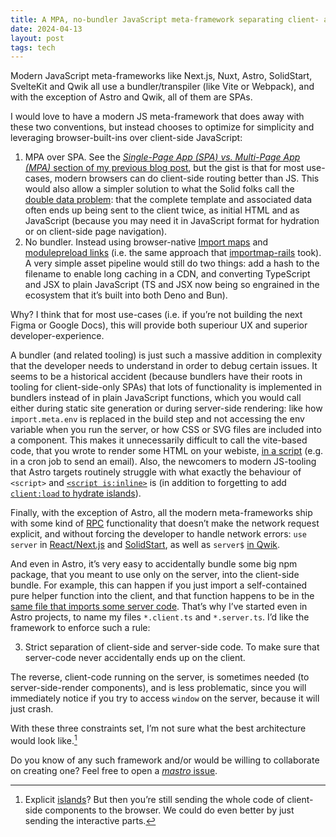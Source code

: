 ```yaml
---
title: A MPA, no-bundler JavaScript meta-framework separating client- and server-code
date: 2024-04-13
layout: post
tags: tech
---
```


Modern JavaScript meta-frameworks like Next.js, Nuxt, Astro, SolidStart, SvelteKit and Qwik all use a bundler/transpiler (like Vite or Webpack), and with the exception of Astro and Qwik, all of them are SPAs.

I would love to have a modern JS meta-framework that does away with these two conventions, but instead chooses to optimize for simplicity and leveraging browser-built-ins over client-side JavaScript:

1. MPA over SPA. See the [_Single-Page App (SPA) vs. Multi-Page App (MPA)_ section of my previous blog post](https://mb21.github.io/blog/2023/09/18/building-a-modern-website-ssg-vs-ssr-spa-vs-mpa-svelte-vs-solid.html#single-page-app-spa-vs-multi-page-app-mpa), but the gist is that for most use-cases, modern browsers can do client-side routing better than JS. This would also allow a simpler solution to what the Solid folks call the [double data problem](https://dev.to/this-is-learning/why-efficient-hydration-in-javascript-frameworks-is-so-challenging-1ca3): that the complete template and associated data often ends up being sent to the client twice, as initial HTML and as JavaScript (because you may need it in JavaScript format for hydration or on client-side page navigation).
2. No bundler. Instead using browser-native [Import maps](https://developer.mozilla.org/en-US/docs/Web/HTML/Element/script/type/importmap) and [modulepreload links](https://developer.mozilla.org/en-US/docs/Web/HTML/Attributes/rel/modulepreload) (i.e. the same approach that [importmap-rails](https://github.com/rails/importmap-rails) took). A very simple asset pipeline would still do two things: add a hash to the filename to enable long caching in a CDN, and converting TypeScript and JSX to plain JavaScript (TS and JSX now being so engrained in the ecosystem that it’s built into both Deno and Bun).

Why? I think that for most use-cases (i.e. if you’re not building the next Figma or Google Docs), this will provide both superiour UX and superior developer-experience.

A bundler (and related tooling) is just such a massive addition in complexity that the developer needs to understand in order to debug certain issues. It seems to be a historical accident (because bundlers have their roots in tooling for client-side-only SPAs) that lots of functionality is implemented in bundlers instead of in plain JavaScript functions, which you would call either during static site generation or during server-side rendering: like how `import.meta.env` is replaced in the build step and not accessing the env variable when you run the server, or how CSS or SVG files are included into a component. This makes it unnecessarily difficult to call the vite-based code, that you wrote to render some HTML on your webiste, [in a script](https://stackoverflow.com/questions/77523087/how-to-run-a-command-line-typescript-file-in-the-vite-js-environment) (e.g. in a cron job to send an email). Also, the newcomers to modern JS-tooling that Astro targets routinely struggle with what exactly the behaviour of `<script>` and [`<script is:inline>`](https://docs.astro.build/en/guides/client-side-scripts/#opting-out-of-processing) is (in addition to forgetting to add [`client:load` to hydrate islands](https://docs.astro.build/en/concepts/islands/#creating-an-island)).

Finally, with the exception of Astro, all the modern meta-frameworks ship with some kind of [RPC](https://en.wikipedia.org/wiki/Remote_procedure_call) functionality that doesn’t make the network request explicit, and without forcing the developer to handle network errors: `use server` in [React/Next.js](https://react.dev/reference/react/use-server) and [SolidStart](https://start.solidjs.com/api/server), as well as `server$` [in Qwik](https://qwik.dev/docs/server$/).

And even in Astro, it’s very easy to accidentally bundle some big npm package, that you meant to use only on the server, into the client-side bundle. For example, this can happen if you just import a self-contained pure helper function into the client, and that function happens to be in the [same file that imports some server code](https://github.com/withastro/astro/issues/9902). That’s why I’ve started even in Astro projects, to name my files `*.client.ts` and `*.server.ts`. I’d like the framework to enforce such a rule:

3. Strict separation of client-side and server-side code. To make sure that server-code never accidentally ends up on the client.

The reverse, client-code running on the server, is sometimes needed (to server-side-render components), and is less problematic, since you will immediately notice if you try to access `window` on the server, because it will just crash.

With these three constraints set, I’m not sure what the best architecture would look like.[^1]

Do you know of any such framework and/or would be willing to collaborate on creating one? Feel free to open a [_mastro_ issue](https://github.com/mb21/mastro/issues).

[^1]: Explicit [islands](https://www.patterns.dev/vanilla/islands-architecture/)? But then you’re still sending the whole code of client-side components to the browser. We could do even better by just sending the interactive parts.